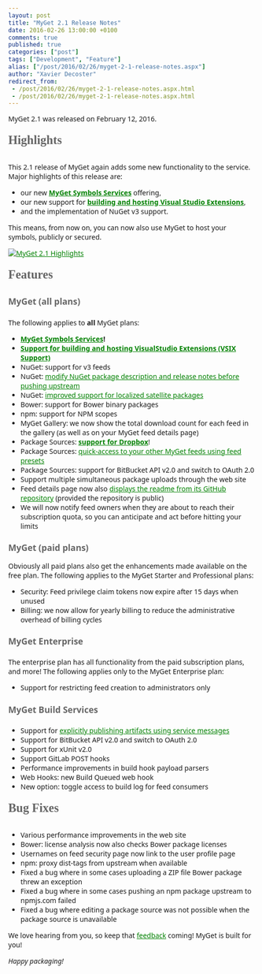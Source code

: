 ```yaml
---
layout: post
title: "MyGet 2.1 Release Notes"
date: 2016-02-26 13:00:00 +0100
comments: true
published: true
categories: ["post"]
tags: ["Development", "Feature"]
alias: ["/post/2016/02/26/myget-2-1-release-notes.aspx"]
author: "Xavier Decoster"
redirect_from:
 - /post/2016/02/26/myget-2-1-release-notes.aspx.html
 - /post/2016/02/26/myget-2-1-release-notes.aspx.html
---
```


<p style="font-family: 'Segoe UI', Arial, sans-serif;">MyGet 2.1 was released on February 12, 2016.</p><h3 id="Highlights" style="margin-top: 10px; margin-right: 0px; margin-left: 0px; font-family: 'Segoe UI Light'; font-weight: bold; line-height: 40px; color: rgb(102, 102, 102); text-rendering: optimizeLegibility; font-size: 24.5px;">Highlights</h3><p style="font-family: 'Segoe UI', Arial, sans-serif;">This 2.1 release of MyGet again adds some new functionality to the service. Major highlights of this release are:</p><ul style="padding: 0px; margin-right: 0px; margin-left: 25px; font-family: 'Segoe UI', Arial, sans-serif;"><li>our new&nbsp;<strong><a href="https://docs.myget.org/docs/reference/symbols" style="color: rgb(0, 128, 0);">MyGet Symbols Services</a></strong>&nbsp;offering,</li><li>our new support for&nbsp;<strong><a href="https://docs.myget.org/docs/walkthrough/getting-started-with-vsix" style="color: rgb(0, 128, 0);">building and hosting Visual Studio Extensions</a></strong>,</li><li>and the implementation of NuGet v3 support.</li></ul><p style="font-family: 'Segoe UI', Arial, sans-serif;">This means, from now on, you can now also use MyGet to host your symbols, publicly or secured.</p><p style="font-family: 'Segoe UI', Arial, sans-serif;"><a href="https://www.myget.org/" style="color: rgb(0, 128, 0);"><img src="https://docs.myget.org/docs/release-notes/Images/host%20your%20packages%20on%20myget.gif" alt="MyGet 2.1 Highlights" style="height: auto;"></a></p><h3 id="Features" style="margin-top: 10px; margin-right: 0px; margin-left: 0px; font-family: 'Segoe UI Light'; font-weight: bold; line-height: 40px; color: rgb(102, 102, 102); text-rendering: optimizeLegibility; font-size: 24.5px;">Features</h3><h4 id="MyGet_all_plans" style="margin-right: 0px; margin-left: 0px; font-family: 'Segoe UI', Arial, sans-serif; font-weight: bold; line-height: 20px; color: rgb(102, 102, 102); text-rendering: optimizeLegibility; font-size: 17.5px;">MyGet (all plans)</h4><p style="font-family: 'Segoe UI', Arial, sans-serif;">The following applies to&nbsp;<strong>all</strong>&nbsp;MyGet plans:</p><ul style="padding: 0px; margin-right: 0px; margin-left: 25px; font-family: 'Segoe UI', Arial, sans-serif;"><li><strong><a href="https://docs.myget.org/docs/reference/symbols" style="color: rgb(0, 128, 0);">MyGet Symbols Services</a>!</strong></li><li><strong><a href="https://docs.myget.org/docs/walkthrough/getting-started-with-vsix" style="color: rgb(0, 128, 0);">Support for building and hosting VisualStudio Extensions (VSIX Support)</a></strong></li><li>NuGet: support for v3 feeds</li><li>NuGet:&nbsp;<a href="/post/2015/01/13/modify-nuget-package-description-and-release-notes-before-pushing-upstream.aspx" style="color: rgb(0, 128, 0);">modify NuGet package description and release notes before pushing upstream</a></li><li>NuGet:&nbsp;<a href="/post/2016/01/14/improved-support-for-localized-satellite-nuget-packages.aspx" style="color: rgb(0, 128, 0);">improved support for localized satellite packages</a></li><li>Bower: support for Bower binary packages</li><li>npm: support for NPM scopes</li><li>MyGet Gallery: we now show the total download count for each feed in the gallery (as well as on your MyGet feed details page)</li><li>Package Sources:&nbsp;<strong><a href="/post/2016/02/11/Dropbox-as-a-package-source-for-NuGet-npm-Bower-and-VSIX-packages.aspx" style="color: rgb(0, 128, 0);">support for Dropbox</a></strong>!</li><li>Package Sources:&nbsp;<a href="/post/2015/12/12/adding-another-myget-feed-as-a-package-source-feed-presets.aspx" style="color: rgb(0, 128, 0);">quick-access to your other MyGet feeds using feed presets</a></li><li>Package Sources: support for BitBucket API v2.0 and switch to OAuth 2.0</li><li>Support multiple simultaneous package uploads through the web site</li><li>Feed details page now also&nbsp;<a href="/post/2015/10/21/Package-details-showing-GitHub-project-README.aspx" style="color: rgb(0, 128, 0);">displays the readme from its GitHub repository</a>&nbsp;(provided the repository is public)</li><li>We will now notify feed owners when they are about to reach their subscription quota, so you can anticipate and act before hitting your limits</li></ul><h3 id="MyGet_paid_plans" style="margin-right: 0px; margin-left: 0px; font-family: 'Segoe UI', Arial, sans-serif; font-weight: bold; line-height: 20px; color: rgb(102, 102, 102); text-rendering: optimizeLegibility; font-size: 17.5px;">MyGet (paid plans)</h3><p style="font-family: 'Segoe UI', Arial, sans-serif;">Obviously all paid plans also get the enhancements made available on the free plan. The following applies to the MyGet Starter and Professional plans:</p><ul style="padding: 0px; margin-right: 0px; margin-left: 25px; font-family: 'Segoe UI', Arial, sans-serif;"><li>Security: Feed privilege claim tokens now expire after 15 days when unused</li><li>Billing: we now allow for yearly billing to reduce the administrative overhead of billing cycles</li></ul><h4 id="MyGet_Enterprise" style="margin-right: 0px; margin-left: 0px; font-family: 'Segoe UI', Arial, sans-serif; font-weight: bold; line-height: 20px; color: rgb(102, 102, 102); text-rendering: optimizeLegibility; font-size: 17.5px;">MyGet Enterprise</h4><p style="font-family: 'Segoe UI', Arial, sans-serif;">The enterprise plan has all functionality from the paid subscription plans, and more! The following applies only to the MyGet Enterprise plan:</p><ul style="padding: 0px; margin-right: 0px; margin-left: 25px; font-family: 'Segoe UI', Arial, sans-serif;"><li>Support for restricting feed creation to administrators only</li></ul><h4 id="MyGet_Build_Services" style="margin-right: 0px; margin-left: 0px; font-family: 'Segoe UI', Arial, sans-serif; font-weight: bold; line-height: 20px; color: rgb(102, 102, 102); text-rendering: optimizeLegibility; font-size: 17.5px;">MyGet Build Services</h4><ul style="padding: 0px; margin-right: 0px; margin-left: 25px; font-family: 'Segoe UI', Arial, sans-serif;"><li>Support for&nbsp;<a href="https://docs.myget.org/docs/reference/build-services#Explicitly_publishing_a_package" style="color: rgb(0, 128, 0);">explicitly publishing artifacts using service messages</a></li><li>Support for BitBucket API v2.0 and switch to OAuth 2.0</li><li>Support for xUnit v2.0</li><li>Support GitLab POST hooks</li><li>Performance improvements in build hook payload parsers</li><li>Web Hooks: new Build Queued web hook</li><li>New option: toggle access to build log for feed consumers</li></ul><h3 id="Bug_Fixes" style="margin-top: 10px; margin-right: 0px; margin-left: 0px; font-family: 'Segoe UI Light'; font-weight: bold; line-height: 40px; color: rgb(102, 102, 102); text-rendering: optimizeLegibility; font-size: 24.5px;">Bug Fixes</h3><ul style="padding: 0px; margin-right: 0px; margin-left: 25px; font-family: 'Segoe UI', Arial, sans-serif;"><li>Various performance improvements in the web site</li><li>Bower: license analysis now also checks Bower package licenses</li><li>Usernames on feed security page now link to the user profile page</li><li>npm: proxy dist-tags from upstream when available</li><li>Fixed a bug where in some cases uploading a ZIP file Bower package threw an exception</li><li>Fixed a bug where in some cases pushing an npm package upstream to npmjs.com failed</li><li>Fixed a bug where editing a package source was not possible when the package source is unavailable</li></ul><p style="font-family: 'Segoe UI', Arial, sans-serif;">We love hearing from you, so keep that&nbsp;<a href="http://myget.uservoice.com/" style="color: rgb(0, 128, 0);">feedback</a>&nbsp;coming! MyGet is built for you!</p><p style="font-family: 'Segoe UI', Arial, sans-serif;"><em>Happy packaging!</em></p>

